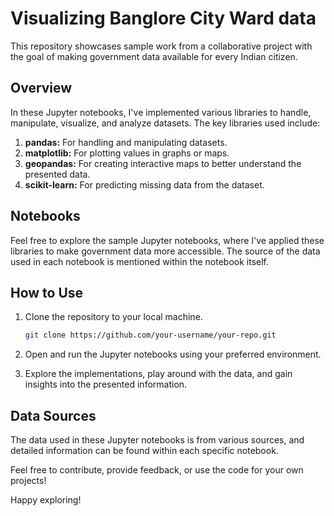 # Visualizing Banglore City Ward data

This repository showcases sample work from a collaborative project with the goal of making government data available for every Indian citizen.

## Overview

In these Jupyter notebooks, I've implemented various libraries to handle, manipulate, visualize, and analyze datasets. The key libraries used include:

1. **pandas:** For handling and manipulating datasets.
2. **matplotlib:** For plotting values in graphs or maps.
3. **geopandas:** For creating interactive maps to better understand the presented data.
4. **scikit-learn:** For predicting missing data from the dataset.

## Notebooks

Feel free to explore the sample Jupyter notebooks, where I've applied these libraries to make government data more accessible. The source of the data used in each notebook is mentioned within the notebook itself.

## How to Use

1. Clone the repository to your local machine.

    ```bash
    git clone https://github.com/your-username/your-repo.git

3. Open and run the Jupyter notebooks using your preferred environment.
4. Explore the implementations, play around with the data, and gain insights into the presented information.

## Data Sources

The data used in these Jupyter notebooks is from various sources, and detailed information can be found within each specific notebook.

Feel free to contribute, provide feedback, or use the code for your own projects!

Happy exploring!
